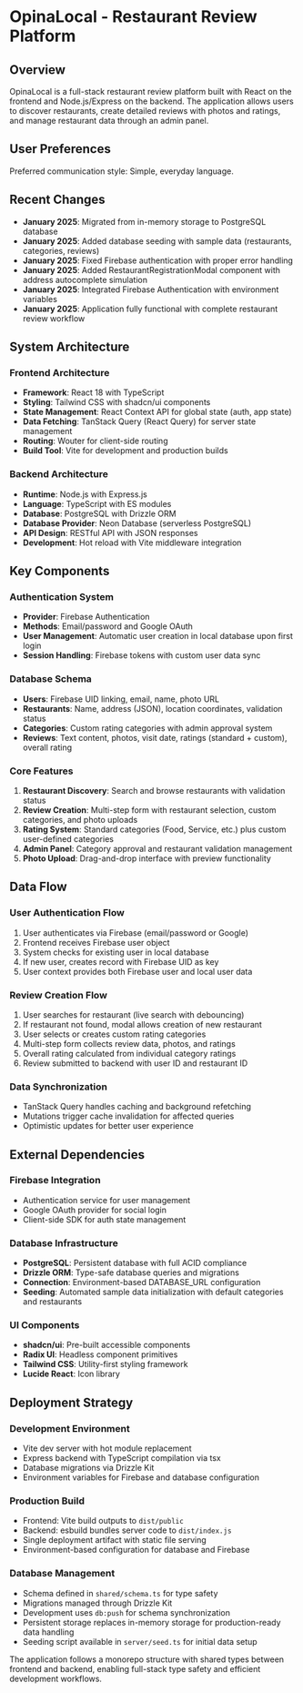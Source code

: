 # OpinaLocal - Restaurant Review Platform

## Overview

OpinaLocal is a full-stack restaurant review platform built with React on the frontend and Node.js/Express on the backend. The application allows users to discover restaurants, create detailed reviews with photos and ratings, and manage restaurant data through an admin panel.

## User Preferences

Preferred communication style: Simple, everyday language.

## Recent Changes

- **January 2025**: Migrated from in-memory storage to PostgreSQL database
- **January 2025**: Added database seeding with sample data (restaurants, categories, reviews)
- **January 2025**: Fixed Firebase authentication with proper error handling
- **January 2025**: Added RestaurantRegistrationModal component with address autocomplete simulation
- **January 2025**: Integrated Firebase Authentication with environment variables
- **January 2025**: Application fully functional with complete restaurant review workflow

## System Architecture

### Frontend Architecture
- **Framework**: React 18 with TypeScript
- **Styling**: Tailwind CSS with shadcn/ui components
- **State Management**: React Context API for global state (auth, app state)
- **Data Fetching**: TanStack Query (React Query) for server state management
- **Routing**: Wouter for client-side routing
- **Build Tool**: Vite for development and production builds

### Backend Architecture
- **Runtime**: Node.js with Express.js
- **Language**: TypeScript with ES modules
- **Database**: PostgreSQL with Drizzle ORM
- **Database Provider**: Neon Database (serverless PostgreSQL)
- **API Design**: RESTful API with JSON responses
- **Development**: Hot reload with Vite middleware integration

## Key Components

### Authentication System
- **Provider**: Firebase Authentication
- **Methods**: Email/password and Google OAuth
- **User Management**: Automatic user creation in local database upon first login
- **Session Handling**: Firebase tokens with custom user data sync

### Database Schema
- **Users**: Firebase UID linking, email, name, photo URL
- **Restaurants**: Name, address (JSON), location coordinates, validation status
- **Categories**: Custom rating categories with admin approval system
- **Reviews**: Text content, photos, visit date, ratings (standard + custom), overall rating

### Core Features
1. **Restaurant Discovery**: Search and browse restaurants with validation status
2. **Review Creation**: Multi-step form with restaurant selection, custom categories, and photo uploads
3. **Rating System**: Standard categories (Food, Service, etc.) plus custom user-defined categories
4. **Admin Panel**: Category approval and restaurant validation management
5. **Photo Upload**: Drag-and-drop interface with preview functionality

## Data Flow

### User Authentication Flow
1. User authenticates via Firebase (email/password or Google)
2. Frontend receives Firebase user object
3. System checks for existing user in local database
4. If new user, creates record with Firebase UID as key
5. User context provides both Firebase user and local user data

### Review Creation Flow
1. User searches for restaurant (live search with debouncing)
2. If restaurant not found, modal allows creation of new restaurant
3. User selects or creates custom rating categories
4. Multi-step form collects review data, photos, and ratings
5. Overall rating calculated from individual category ratings
6. Review submitted to backend with user ID and restaurant ID

### Data Synchronization
- TanStack Query handles caching and background refetching
- Mutations trigger cache invalidation for affected queries
- Optimistic updates for better user experience

## External Dependencies

### Firebase Integration
- Authentication service for user management
- Google OAuth provider for social login
- Client-side SDK for auth state management

### Database Infrastructure
- **PostgreSQL**: Persistent database with full ACID compliance
- **Drizzle ORM**: Type-safe database queries and migrations
- **Connection**: Environment-based DATABASE_URL configuration
- **Seeding**: Automated sample data initialization with default categories and restaurants

### UI Components
- **shadcn/ui**: Pre-built accessible components
- **Radix UI**: Headless component primitives
- **Tailwind CSS**: Utility-first styling framework
- **Lucide React**: Icon library

## Deployment Strategy

### Development Environment
- Vite dev server with hot module replacement
- Express backend with TypeScript compilation via tsx
- Database migrations via Drizzle Kit
- Environment variables for Firebase and database configuration

### Production Build
- Frontend: Vite build outputs to `dist/public`
- Backend: esbuild bundles server code to `dist/index.js`
- Single deployment artifact with static file serving
- Environment-based configuration for database and Firebase

### Database Management
- Schema defined in `shared/schema.ts` for type safety
- Migrations managed through Drizzle Kit
- Development uses `db:push` for schema synchronization
- Persistent storage replaces in-memory storage for production-ready data handling
- Seeding script available in `server/seed.ts` for initial data setup

The application follows a monorepo structure with shared types between frontend and backend, enabling full-stack type safety and efficient development workflows.